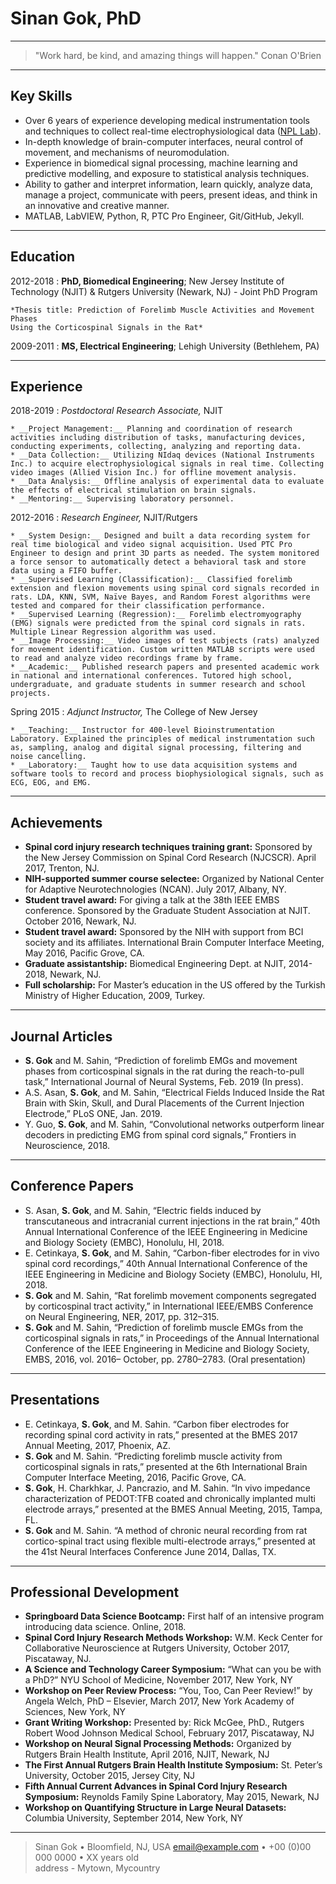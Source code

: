 Sinan Gok, PhD
============

----

>  "Work hard, be kind, and amazing things will happen."
>   Conan O'Brien

----

Key Skills
----------

* Over 6 years of experience developing medical instrumentation tools and techniques to collect real-time electrophysiological data ([NPL Lab](https://web.njit.edu/~sahin/)).
* In-depth knowledge of brain-computer interfaces, neural control of movement, and mechanisms of neuromodulation.
* Experience in biomedical signal processing, machine learning and predictive modelling, and exposure to statistical analysis techniques.
* Ability to gather and interpret information, learn quickly, analyze data, manage a project, communicate with peers, present ideas, and think in an innovative and creative manner.
* MATLAB, LabVIEW, Python, R, PTC Pro Engineer, Git/GitHub, Jekyll.

---

Education
---------

2012-2018
:   **PhD, Biomedical Engineering**; New Jersey Institute of Technology (NJIT)
& Rutgers University (Newark, NJ) - Joint PhD Program

    *Thesis title: Prediction of Forelimb Muscle Activities and Movement Phases
    Using the Corticospinal Signals in the Rat*

2009-2011
:   **MS, Electrical Engineering**; Lehigh University (Bethlehem, PA)

---

Experience
----------

2018-2019
:   *Postdoctoral Research Associate,*  NJIT

    * __Project Management:__ Planning and coordination of research activities including distribution of tasks, manufacturing devices, conducting experiments, collecting, analyzing and reporting data.
    * __Data Collection:__ Utilizing NIdaq devices (National Instruments Inc.) to acquire electrophysiological signals in real time. Collecting video images (Allied Vision Inc.) for offline movement analysis.
    * __Data Analysis:__ Offline analysis of experimental data to evaluate the effects of electrical stimulation on brain signals.
    * __Mentoring:__ Supervising laboratory personnel.

2012-2016
:   *Research Engineer,*  NJIT/Rutgers

    * __System Design:__ Designed and built a data recording system for real time biological and video signal acquisition. Used PTC Pro Engineer to design and print 3D parts as needed. The system monitored a force sensor to automatically detect a behavioral task and store data using a FIFO buffer.
    * __Supervised Learning (Classification):__ Classified forelimb extension and flexion movements using spinal cord signals recorded in rats. LDA, KNN, SVM, Naïve Bayes, and Random Forest algorithms were tested and compared for their classification performance.
    * __Supervised Learning (Regression):__ Forelimb electromyography (EMG) signals were predicted from the spinal cord signals in rats. Multiple Linear Regression algorithm was used.
    * __Image Processing:__ Video images of test subjects (rats) analyzed for movement identification. Custom written MATLAB scripts were used to read and analyze video recordings frame by frame.
    * __Academic:__ Published research papers and presented academic work in national and international conferences. Tutored high school, undergraduate, and graduate students in summer research and school projects.

Spring 2015
:   *Adjunct Instructor,*  The College of New Jersey

    * __Teaching:__ Instructor for 400-level Bioinstrumentation Laboratory. Explained the principles of medical instrumentation such as, sampling, analog and digital signal processing, filtering and noise cancelling.
    * __Laboratory:__ Taught how to use data acquisition systems and software tools to record and process biophysiological signals, such as ECG, EOG, and EMG.

---

Achievements
--------------------

* __Spinal cord injury research techniques training grant:__ Sponsored by the New Jersey Commission on Spinal Cord Research (NJCSCR). April 2017, Trenton, NJ.
* __NIH-supported summer course selectee:__ Organized by National Center for Adaptive Neurotechnologies (NCAN). July 2017, Albany, NY.
* __Student travel award:__ For giving a talk at the 38th IEEE EMBS conference. Sponsored by the Graduate Student Association at NJIT. October 2016, Newark, NJ.
* __Student travel award:__ Sponsored by the NIH with support from BCI society and its affiliates. International Brain Computer Interface Meeting, May 2016, Pacific Grove, CA.
* __Graduate assistantship:__ Biomedical Engineering Dept. at NJIT, 2014-2018, Newark, NJ.
* __Full scholarship:__ For Master’s education in the US offered by the Turkish Ministry of Higher Education, 2009, Turkey.

---

Journal Articles
--------------------

* __S. Gok__ and M. Sahin, “Prediction of forelimb EMGs and movement phases from corticospinal signals in the rat during the reach-to-pull task,” International Journal of Neural Systems, Feb. 2019 (In press).
* A.S. Asan, __S. Gok__, and M. Sahin, “Electrical Fields Induced Inside the Rat Brain with Skin, Skull, and Dural Placements of the Current Injection Electrode,” PLoS ONE, Jan. 2019.
* Y. Guo, __S. Gok__, and M. Sahin, “Convolutional networks outperform linear decoders in predicting EMG from spinal cord signals,” Frontiers in Neuroscience, 2018.

---

Conference Papers
--------------------

* S. Asan, __S. Gok__, and M. Sahin, “Electric fields induced by transcutaneous and intracranial current injections in the rat brain,” 40th Annual International Conference of the IEEE Engineering in Medicine and Biology Society (EMBC), Honolulu, HI, 2018.
* E. Cetinkaya, __S. Gok__, and M. Sahin, “Carbon-fiber electrodes for in vivo spinal cord recordings,” 40th Annual International Conference of the IEEE Engineering in Medicine and Biology Society (EMBC), Honolulu, HI, 2018.
* __S. Gok__ and M. Sahin, “Rat forelimb movement components segregated by corticospinal tract activity,” in International IEEE/EMBS Conference on Neural Engineering, NER, 2017, pp. 312–315.
* __S. Gok__ and M. Sahin, “Prediction of forelimb muscle EMGs from the corticospinal signals in rats,” in Proceedings of the Annual International Conference of the IEEE Engineering in Medicine and Biology Society, EMBS, 2016, vol. 2016– October, pp. 2780–2783. (Oral presentation)

---

Presentations
--------------------

* E. Cetinkaya, __S. Gok__, and M. Sahin. “Carbon fiber electrodes for recording spinal cord activity in rats,” presented at the BMES 2017 Annual Meeting, 2017, Phoenix, AZ.
* __S. Gok__ and M. Sahin. “Predicting forelimb muscle activity from corticospinal signals in rats,” presented at the 6th International Brain Computer Interface Meeting, 2016, Pacific Grove, CA.
* __S. Gok__, H. Charkhkar, J. Pancrazio, and M. Sahin. “In vivo impedance characterization of PEDOT:TFB coated and chronically implanted multi electrode arrays,” presented at the BMES Annual Meeting, 2015, Tampa, FL.
* __S. Gok__ and M. Sahin. “A method of chronic neural recording from rat cortico-spinal tract using flexible multi-electrode arrays,” presented at the 41st Neural Interfaces Conference June 2014, Dallas, TX.

---

Professional Development
--------------------

* __Springboard Data Science Bootcamp:__ First half of an intensive program introducing data science. Online, 2018.
* __Spinal Cord Injury Research Methods Workshop:__ W.M. Keck Center for Collaborative Neuroscience at Rutgers University, October 2017, Piscataway, NJ.
* __A Science and Technology Career Symposium:__ “What can you be with a PhD?” NYU School of Medicine, November 2017, New York, NY
* __Workshop on Peer Review Process:__ “You, Too, Can Peer Review!” by Angela Welch, PhD – Elsevier, March 2017, New York Academy of Sciences, New York, NY
* __Grant Writing Workshop:__ Presented by: Rick McGee, PhD., Rutgers Robert Wood Johnson Medical School, February 2017, Piscataway, NJ
* __Workshop on Neural Signal Processing Methods:__ Organized by Rutgers Brain Health Institute, April 2016, NJIT, Newark, NJ
* __The First Annual Rutgers Brain Health Institute Symposium:__ St. Peter’s University, October 2015, Jersey City, NJ
* __Fifth Annual Current Advances in Spinal Cord Injury Research Symposium:__ Reynolds Family Spine Laboratory, May 2015, Newark, NJ
* __Workshop on Quantifying Structure in Large Neural Datasets:__ Columbia University, September 2014, New York, NY

----

> Sinan Gok • Bloomfield, NJ, USA
> <email@example.com> • +00 (0)00 000 0000 • XX years old\
> address - Mytown, Mycountry
